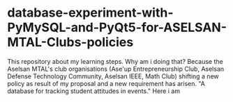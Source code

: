 # database-experiment-with-PyMySQL-and-PyQt5-for-ASELSAN-MTAL-Clubs-policies
This repository about my learning steps. Why am i doing that? Because the Aselsan MTAL's club organisations (Ase'up Entrepreneurship Club, Aselsan Defense Technology Community, Aselsan IEEE, Math Club) shifting a new policy as result of my proposal and a new requirement has arisen. "A database for tracking student attitudes in events." Here i am
